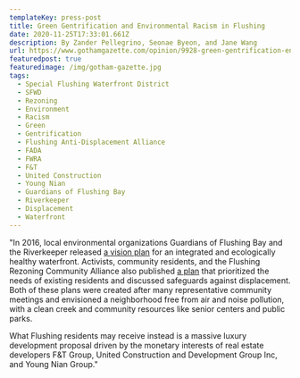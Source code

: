 ```yaml
---
templateKey: press-post
title: Green Gentrification and Environmental Racism in Flushing
date: 2020-11-25T17:33:01.661Z
description: By Zander Pellegrino, Seonae Byeon, and Jane Wang
url: https://www.gothamgazette.com/opinion/9928-green-gentrification-environmental-racism-flushing-special-waterfront-district
featuredpost: true
featuredimage: /img/gotham-gazette.jpg
tags:
  - Special Flushing Waterfront District
  - SFWD
  - Rezoning
  - Environment
  - Racism
  - Green
  - Gentrification
  - Flushing Anti-Displacement Alliance
  - FADA
  - FWRA
  - F&T
  - United Construction
  - Young Nian
  - Guardians of Flushing Bay
  - Riverkeeper
  - Displacement
  - Waterfront
---
```

"In 2016, local environmental organizations Guardians of Flushing Bay and the Riverkeeper released [a vision plan](https://www.riverkeeper.org/campaigns/restore-nyc-waterways/flushing-waterways-vision-plan/) for an integrated and ecologically healthy waterfront. Activists, community residents, and the Flushing Rezoning Community Alliance also published [a plan](http://minkwon.org/downloads/FRCA_Flushing_White_Paper_28apr16.pdf) that prioritized the needs of existing residents and discussed safeguards against displacement. Both of these plans were created after many representative community meetings and envisioned a neighborhood free from air and noise pollution, with a clean creek and community resources like senior centers and public parks.

What Flushing residents may receive instead is a massive luxury development proposal driven by the monetary interests of real estate developers F&T Group, United Construction and Development Group Inc, and Young Nian Group."